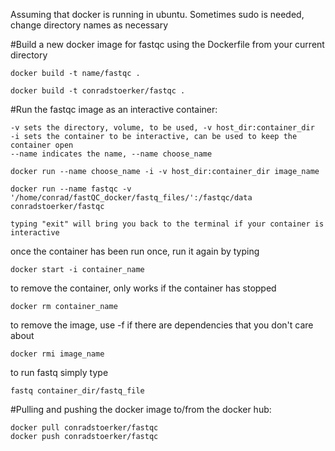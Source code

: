 Assuming that docker is running in ubuntu. 
Sometimes sudo is needed, change directory names as necessary

#Build a new docker image for fastqc using the Dockerfile from your current directory

	docker build -t name/fastqc .
	
	docker build -t conradstoerker/fastqc .

	
#Run the fastqc image as an interactive container:

	-v sets the directory, volume, to be used, -v host_dir:container_dir
	-i sets the container to be interactive, can be used to keep the container open
	--name indicates the name, --name choose_name

	docker run --name choose_name -i -v host_dir:container_dir image_name

	docker run --name fastqc -v '/home/conrad/fastQC_docker/fastq_files/':/fastqc/data conradstoerker/fastqc

	typing "exit" will bring you back to the terminal if your container is interactive


once the container has been run once, run it again by typing

	docker start -i container_name
	
to remove the container, only works if the container has stopped

	docker rm container_name

to remove the image, use -f if there are dependencies that you don't care about

	docker rmi image_name
	

to run fastq simply type

	fastq container_dir/fastq_file


#Pulling and pushing the docker image to/from the docker hub:

	docker pull conradstoerker/fastqc
	docker push conradstoerker/fastqc
